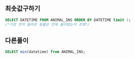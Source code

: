 ## 최솟값구하기

```sql
SELECT DATETIME FROM ANIMAL_INS ORDER BY DATETIME limit 1;
/*가장 먼저 들어온 동물은 언제 들어왔는지 조회*/
```
## 다른풀이
```sql
SELECT min(datetime) from ANIMAL_INS;
```
